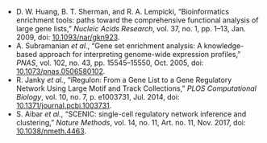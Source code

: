 - D. W. Huang, B. T. Sherman, and R. A. Lempicki, “Bioinformatics enrichment tools: paths toward the comprehensive functional analysis of large gene lists,” _Nucleic Acids Research_, vol. 37, no. 1, pp. 1–13, Jan. 2009, doi: [10.1093/nar/gkn923](https://doi.org/10.1093/nar/gkn923).
- A. Subramanian _et al._, “Gene set enrichment analysis: A knowledge-based approach for interpreting genome-wide expression profiles,” _PNAS_, vol. 102, no. 43, pp. 15545–15550, Oct. 2005, doi: [10.1073/pnas.0506580102](https://doi.org/10.1073/pnas.0506580102).
- R. Janky _et al._, “iRegulon: From a Gene List to a Gene Regulatory Network Using Large Motif and Track Collections,” _PLOS Computational Biology_, vol. 10, no. 7, p. e1003731, Jul. 2014, doi: [10.1371/journal.pcbi.1003731](https://doi.org/10.1371/journal.pcbi.1003731).
- S. Aibar _et al._, “SCENIC: single-cell regulatory network inference and clustering,” _Nature Methods_, vol. 14, no. 11, Art. no. 11, Nov. 2017, doi: [10.1038/nmeth.4463](https://doi.org/10.1038/nmeth.4463).